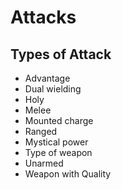 # Attacks

## Types of Attack

* Advantage
* Dual wielding
* Holy
* Melee
* Mounted charge
* Ranged
* Mystical power
* Type of weapon
* Unarmed
* Weapon with Quality

